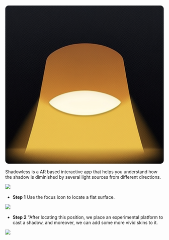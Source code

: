 
<p>
<img src="Assets/shadowless.jpg" />
</p>

Shadowless is a AR based interactive app that helps you understand how the shadow is diminished by several light sources from different directions.

![]("Assets/step-1.jpg")

* **Step 1** Use the focus icon to locate a flat surface.

![]("Assets/step-2.jpg")

* **Step 2** "After locating this position, we place an experimental platform to cast a shadow, and moreover, we can add some more vivid skins to it.

![]("Assets/step-3.jpg")
